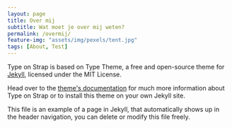 ```yaml
---
layout: page
title: Over mij
subtitle: Wat moet je over mij weten?
permalink: /overmij/
feature-img: "assets/img/pexels/tent.jpg"
tags: [About, Test]
---
```


Type on Strap is based on Type Theme, a free and open-source theme for [Jekyll](http://jekyllrb.com/), licensed under the MIT License.

Head over to the [theme's documentation](https://github.io/sylhare/Type-on-Strap) for much more information about Type on Strap or to install this theme on your own Jekyll site.

This file is an example of a page in Jekyll, that automatically shows up in the header navigation, you can delete or modify this file freely.
 
